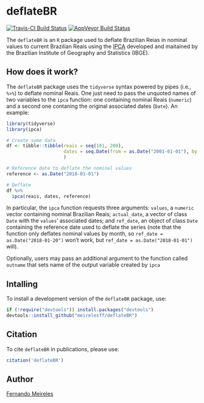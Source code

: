 <!-- README.md is generated from README.Rmd. Please edit that file -->
deflateBR
=========

[![Travis-CI Build
Status](https://travis-ci.org/meirelesff/genderBR.svg?branch=master)](https://travis-ci.org/meirelesff/genderBR)
[![AppVeyor Build
Status](https://ci.appveyor.com/api/projects/status/github/meirelesff/genderBR?branch=master&svg=true)](https://ci.appveyor.com/project/meirelesff/genderBR)

The `deflateBR` is an `R` package used to deflate Brazilian Reias in
nominal values to current Brazilian Reais using the
[IPCA](https://pt.wikipedia.org/wiki/%C3%8Dndices_de_infla%C3%A7%C3%A3o_do_Brasil)
developed and maitained by the Brazilian Institute of Geography and
Statistics (IBGE).

How does it work?
-----------------

The `deflateBR` package uses the `tidyverse` syntax powered by pipes
(i.e., `%>%`) to deflate nominal Reais. One just need to pass the
unquoted names of two variables to the `ipca` function: one containing
nominal Reais (`numeric`) and a second one contaning the original
associated dates (`Date`). An example:

``` r
library(tidyverse)
library(ipca)

# Create some data
df <- tibble::tibble(reais = seq(101, 200),
                     dates = seq.Date(from = as.Date("2001-01-01"), by = "month", length.out = 100)
                     )

# Reference date to deflate the nominal values
reference <- as.Date("2018-01-01")

# Deflate
df %>%
  ipca(reais, dates, reference)
```

In particular, the `ipca` function requests three arguments: `values`, a
`numeric` vector containing nominal Brazilian Reais; `actual_date`, a
vector of class `Date` with the `values`’ associated dates; and
`ref_date`, an object of class `Date` containing the reference date used
to deflate the series (note that the function only deflates nominal
values by month, so `ref_date = as.Date("2018-01-20")` won’t work, but
`ref_date = as.Date("2018-01-01")` will).

Optionally, users may pass an additional argument to the function called
`outname` that sets name of the output variable created by `ipca`

Intalling
---------

To install a development version of the `deflateBR` package, use:

``` r
if (!require("devtools")) install.packages("devtools")
devtools::install_github("meirelesff/deflateBR")
```

Citation
--------

To cite `deflateBR` in publications, please use:

``` r
citation('deflateBR')
```

Author
------

[Fernando Meireles](http://fmeireles.com)
